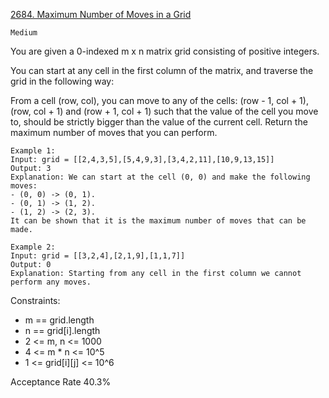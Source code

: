 [2684. Maximum Number of Moves in a Grid](https://leetcode.com/problems/maximum-number-of-moves-in-a-grid/description/)

`Medium`

You are given a 0-indexed m x n matrix grid consisting of positive integers.

You can start at any cell in the first column of the matrix, and traverse the grid in the following way:

From a cell (row, col), you can move to any of the cells: (row - 1, col + 1), (row, col + 1) and (row + 1, col + 1) such that the value of the cell you move to, should be strictly bigger than the value of the current cell.
Return the maximum number of moves that you can perform.

```
Example 1:
Input: grid = [[2,4,3,5],[5,4,9,3],[3,4,2,11],[10,9,13,15]]
Output: 3
Explanation: We can start at the cell (0, 0) and make the following moves:
- (0, 0) -> (0, 1).
- (0, 1) -> (1, 2).
- (1, 2) -> (2, 3).
It can be shown that it is the maximum number of moves that can be made.

Example 2:
Input: grid = [[3,2,4],[2,1,9],[1,1,7]]
Output: 0
Explanation: Starting from any cell in the first column we cannot perform any moves.
``` 

Constraints:

- m == grid.length
- n == grid[i].length
- 2 <= m, n <= 1000
- 4 <= m * n <= 10^5
- 1 <= grid[i][j] <= 10^6

Acceptance Rate
40.3%